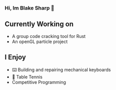 ### Hi, Im Blake Sharp 👋

## Currently Working on
- A group code cracking tool for Rust
- An openGL particle project

## I Enjoy
- ⌨️ Building and repairing mechanical keyboards 
- 🏓 Table Tennis
- Competitive Programming
